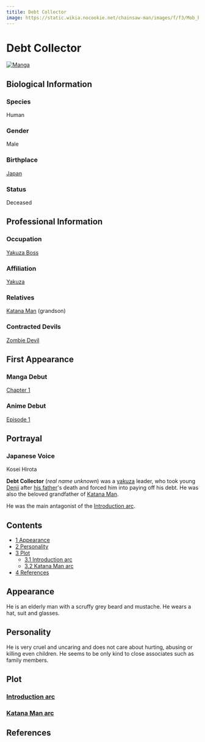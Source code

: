 ```yaml
---
titile: Debt Collector
image: https://static.wikia.nocookie.net/chainsaw-man/images/f/f3/Mob_boss_anime.png
---
```


# Debt Collector

[![Manga](https://static.wikia.nocookie.net/chainsaw-man/images/6/66/Mob_boss_manga.jpeg/revision/latest/scale-to-width-down/350?cb=20221211070228)](https://static.wikia.nocookie.net/chainsaw-man/images/6/66/Mob_boss_manga.jpeg/revision/latest?cb=20221211070228 "Manga")

## Biological Information

### Species

Human

### Gender

Male

### Birthplace

[Japan](/wiki/World#Japan "World")

### Status

Deceased

## Professional Information

### Occupation

[Yakuza Boss](/wiki/Yakuza "Yakuza")

### Affiliation

[Yakuza](/wiki/Yakuza "Yakuza")

### Relatives

[Katana Man](/wiki/Katana_Man "Katana Man") (grandson)

### Contracted Devils

[Zombie Devil](/wiki/Zombie_Devil "Zombie Devil")

## First Appearance

### Manga Debut

[Chapter 1](/wiki/Chapter_1 "Chapter 1")

### Anime Debut

[Episode 1](/wiki/Episode_1 "Episode 1")

## Portrayal

### Japanese Voice

Kosei Hirota

  
**Debt Collector** (_real name unknown_) was a [yakuza](/wiki/Yakuza "Yakuza") leader, who took young [Denji](/wiki/Denji "Denji") after [his father](/wiki/Denji%27s_Father "Denji's Father")'s death and forced him into paying off his debt. He was also the beloved grandfather of [Katana Man](/wiki/Katana_Man "Katana Man").

He was the main antagonist of the [Introduction arc](/wiki/Introduction_arc "Introduction arc").

## Contents

-   [1 Appearance](#Appearance)
-   [2 Personality](#Personality)
-   [3 Plot](#Plot)
    -   [3.1 Introduction arc](#Introduction_arc)
    -   [3.2 Katana Man arc](#Katana_Man_arc)
-   [4 References](#References)

## Appearance

He is an elderly man with a scruffy grey beard and mustache. He wears a hat, suit and glasses.

## Personality

He is very cruel and uncaring and does not care about hurting, abusing or killing even children. He seems to be only kind to close associates such as family members.

## Plot

### [Introduction arc](/wiki/Introduction_arc "Introduction arc")

### [Katana Man arc](/wiki/Katana_Man_arc "Katana Man arc")

## References
